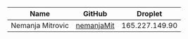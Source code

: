 
| Name             | GitHub                                          | Droplet        |
| ---------------- | ----------------------------------------------- | -------------- |
| Nemanja Mitrovic | [nemanjaMit](https://github.com/nemanjaMit)     | 165.227.149.90 |

